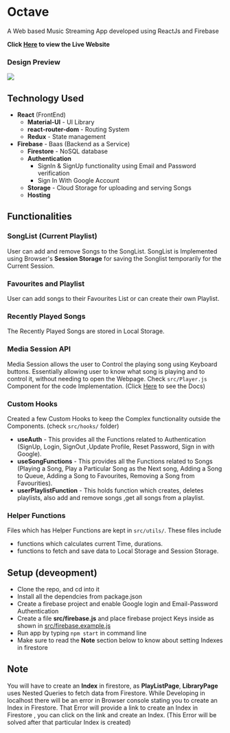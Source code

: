 # Octave

A Web based Music Streaming App developed using ReactJs and Firebase

**Click [Here](https://octave-music.web.app/) to view the Live Website**

### Design Preview

<img src="./public/preview.gif" />

## Technology Used

- **React** (FrontEnd)
  - **Material-UI** - UI Library
  - **react-router-dom** - Routing System
  - **Redux** - State management
- **Firebase** - Baas (Backend as a Service)
  - **Firestore** - NoSQL database
  - **Authentication**
    - SignIn & SignUp functionality using Email and Password verification
    - Sign In With Google Account
  - **Storage** - Cloud Storage for uploading and serving Songs
  - **Hosting**

## Functionalities

### SongList (Current Playlist)

User can add and remove Songs to the SongList. SongList is Implemented using Browser's **Session Storage** for saving the Songlist temporarily for the Current Session.

### Favourites and Playlist

User can add songs to their Favourites List or can create their own Playlist.

### Recently Played Songs

The Recently Played Songs are stored in Local Storage.

### Media Session API

Media Session allows the user to Control the playing song using Keyboard buttons. Essentially allowing user to know what song is playing and to control it, without needing to open the Webpage. Check `src/Player.js` Component for the code Implementation. (Click [Here](https://developer.mozilla.org/en-US/docs/Web/API/Media_Session_API) to see the Docs)

### Custom Hooks

Created a few Custom Hooks to keep the Complex functionality outside the Components. (check `src/hooks/` folder)

- **useAuth** - This provides all the Functions related to Authentication (SignUp, Login, SignOut ,Update Profile, Reset Password, Sign in with Google).
- **useSongFunctions** - This provides all the Functions related to Songs (Playing a Song, Play a Particular Song as the Next song, Adding a Song to Queue, Adding a Song to Favourites, Removing a Song from Favourities).
- **userPlaylistFunction** - This holds function which creates, deletes playlists, also add and remove songs ,get all songs from a playlist.

### Helper Functions

Files which has Helper Functions are kept in `src/utils/`.
These files include

- functions which calculates current Time, durations.
- functions to fetch and save data to Local Storage and Session Storage.

## Setup (deveopment)

- Clone the repo, and cd into it
- Install all the dependcies from package.json
- Create a firebase project and enable Google login and Email-Password Authentication
- Create a file **src/firebase.js** and place firebase project Keys inside as shown in [src/firebase.example.js](https://github.com/mani-barathi/Octave/blob/master/src/firebase.example.js)
- Run app by typing `npm start` in command line
- Make sure to read the **Note** section below to know about setting Indexes in firestore

## Note

You will have to create an **Index** in firestore, as **PlayListPage**, **LibraryPage** uses Nested Queries to fetch data from Firestore. While Developing in localhost there will be an error in Browser console stating you to create an Index in Firestore. That Error will provide a link to create an Index in Firestore , you can click on the link and create an Index. (This Error will be solved after that particular Index is created)
